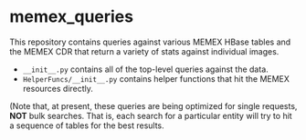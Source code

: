 # memex_queries

This repository contains queries against various MEMEX HBase tables and the MEMEX CDR that return a variety of stats against individual images.
* `__init__.py` contains all of the top-level queries against the data.
* `HelperFuncs/__init__.py` contains helper functions that hit the MEMEX resources directly.

(Note that, at present, these queries are being optimized for single requests, **NOT** bulk searches. That is, each 
search for a particular entity will try to hit a sequence of tables for the best results.